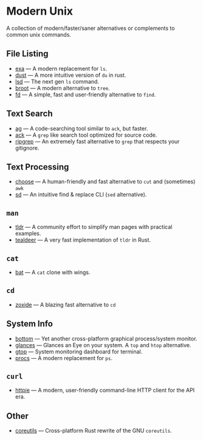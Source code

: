 # Modern Unix

A collection of modern/faster/saner alternatives or complements to common unix commands.

## File Listing

* [exa](https://github.com/ogham/exa) — A modern replacement for `ls`.
* [dust](https://github.com/bootandy/dust) — A more intuitive version of `du` in rust.
* [lsd](https://github.com/Peltoche/lsd) — The next gen `ls` command.
* [broot](https://github.com/Canop/broot) — A modern alternative to `tree`.
* [fd](https://github.com/sharkdp/fd) — A simple, fast and user-friendly alternative to `find`.

## Text Search

* [ag](https://github.com/ggreer/the_silver_searcher) — A code-searching tool similar to `ack`, but faster.
* [ack](https://github.com/beyondgrep/ack3) — A `grep` like search tool optimized for source code.
* [ripgrep](https://github.com/BurntSushi/ripgrep) — An extremely fast alternative to `grep` that respects your gitignore. 

## Text Processing

* [choose](https://github.com/theryangeary/choose) — A human-friendly and fast alternative to `cut` and (sometimes) `awk` 
* [sd](https://github.com/chmln/sd) — An intuitive find & replace CLI (`sed` alternative).

## `man`

* [tldr](https://github.com/tldr-pages/tldr) — A community effort to simplify man pages with practical examples. 
* [tealdeer](https://github.com/dbrgn/tealdeer) — A very fast implementation of `tldr` in Rust.

## `cat`

* [bat](https://github.com/sharkdp/bat) — A `cat` clone with wings.

## `cd`

* [zoxide](https://github.com/ajeetdsouza/zoxide) — A blazing fast alternative to `cd`

## System Info

* [bottom](https://github.com/ClementTsang/bottom) — Yet another cross-platform graphical process/system monitor. 
* [glances](https://github.com/nicolargo/glances) — Glances an Eye on your system. A `top` and `htop` alternative.
* [gtop](https://github.com/aksakalli/gtop) — System monitoring dashboard for terminal.
* [procs](https://github.com/dalance/procs) — A modern replacement for `ps`.

## `curl`

* [httpie](https://github.com/httpie/httpie) — A modern, user-friendly command-line HTTP client for the API era.

## Other

* [coreutils](https://github.com/uutils/coreutils) — Cross-platform Rust rewrite of the GNU `coreutils`.
